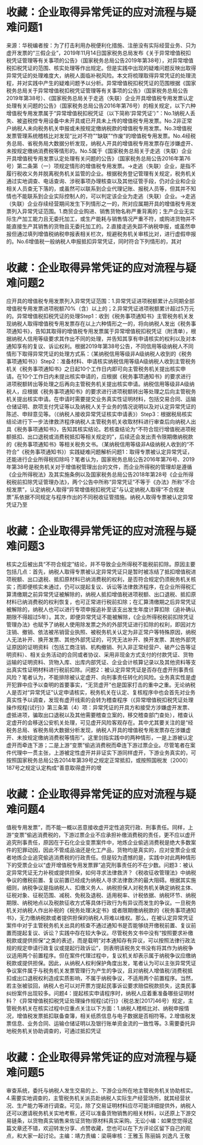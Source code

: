 # 收藏：企业取得异常凭证的应对流程与疑难问题1

来源：华税编者按：为了打击利用办税便利化措施、注册没有实际经营业务、只为虚开发票的“三假企业”，2019年11月14日国家税务总局发布《关于异常增值税扣税凭证管理等有关事项的公告》（国家税务总局公告2019年第38号），对异常增值税扣税凭证的范围、核实处理等作出规定。但是实践中出现的疑难问题反映出取得异常凭证的处理难度大，纳税人面临补税风险。本文将梳理取得异常凭证的处理流程，并对实践中产生的疑难问题予以分析。异常增值税扣税凭证的范围根据《国家税务总局关于异常增值税扣税凭证管理等有关事项的公告》（国家税务总局公告2019年第38号）、《国家税务总局关于走逃（失联）企业开具增值税专用发票认定处理有关问题的公告》（国家税务总局公告2016年第76号）的相关规定，以下六种增值税专用发票属于“异常增值税扣税凭证（以下简称‘异常凭证’）”：No.1纳税人丢失、被盗税控专用设备中未开具或已开具未上传的增值税专用发票。No.2非正常户纳税人未向税务机关申报或未按规定缴纳税款的增值税专用发票。No.3增值税发票管理系统稽核比对发现“比对不符”“缺联”“作废”的增值税专用发票。No.4经税务总局、省税务局大数据分析发现，纳税人开具的增值税专用发票存在涉嫌虚开、未按规定缴纳消费税等情形的。No.5属于《国家税务总局关于走逃（失联）企业开具增值税专用发票认定处理有关问题的公告》（国家税务总局公告2016年第76号）第二条第（一）项规定情形的增值税专用发票。→走逃（失联）企业，是指不履行税收义务并脱离税务机关监管的企业。根据税务登记管理有关规定，税务机关通过实地调查、电话查询、涉税事项办理核查以及其他征管手段，仍对企业和企业相关人员查无下落的，或虽然可以联系到企业代理记账、报税人员等，但其并不知情也不能联系到企业实际控制人的，可以判定该企业为走逃（失联）企业。→走逃（失联）企业存续经营期间发生下列情形之一的，所对应属期开具的增值税专用发票列入异常凭证范围。1.商贸企业购进、销售货物名称严重背离的；生产企业无实际生产加工能力且无委托加工，或生产能耗与销售情况严重不符，或购进货物并不能直接生产其销售的货物且无委托加工的。2.直接走逃失踪不纳税申报，或虽然申报但通过填列增值税纳税申报表相关栏次，规避税务机关审核比对，进行虚假申报的。No.6增值税一般纳税人申报抵扣异常凭证，同时符合下列情形的，其对

# 收藏：企业取得异常凭证的应对流程与疑难问题2

应开具的增值税专用发票列入异常凭证范围：1.异常凭证进项税额累计占同期全部增值税专用发票进项税额70%（含）以上的；2.异常凭证进项税额累计超过5万元的。异常增值税扣税凭证的处理Step1：收到《税务事项通知书》主管税务机关发现纳税人取得增值税专用发票存在以上六种情形之一的，将向纳税人发出《税务事项通知书》，告知其取得的增值税专用发票属于异常增值税扣税凭证（附清单），根据纳税人信用等级要求其作出不同的处理，并告知其享有申请核实的权利以及对本通知享有的复议、诉讼权利。根据2019年第38号公告，不同信用等级纳税人不同情形下取得异常凭证的处理方式系：（某纳税信用等级非A级纳税人收到的《税务事项通知书》）Step2：准备材料、申请核实纳税信用等级A级纳税人收到主管税务机关《税务事项通知书》之日起10个工作日内即可向主管税务机关提出核实申请。在10个工作日内未提出核实申请的，应根据《税务事项通知书》的要求进行进项税额转出等处理之后再向主管税务机关提出核实申请。纳税信用等级非A级纳税人，应根据《税务事项通知书》的要求进行进项税额转出等处理之后向主管税务机关提出核实申请。在申请时需要提交业务真实性证明材料，包括交易合同、运输仓储证明、款项支付凭证等以及纳税人关于业务的情况说明以及对认定异常凭证的陈述、申辩意见等。（《纳税人接收异常凭证核实申请表》）Step3：根据税局核实结论进行下一步法律救济程序纳税人主管税务机关收取材料进行审查后向纳税人出具《税务事项通知书》，告知其核实结论。若核查结论为“不符合现行增值税进项税额抵扣、出口退税或消费税抵扣等相关规定的”，后续还会发出责令限期缴纳税款的《税务事项通知书》等相关税务文书。（某纳税信用等级非A级纳税人收到的“不符合”《税务事项通知书》）实践疑难问题解析问题1：取得专票被认定异常凭证，还能进行企业所得税扣除吗？笔者认为，国家税务总局公告2016年第76号、2019年第38号是税务机关对于增值税管理出台的文件，而企业所得税的管理却是遵循《企业所得税法》及其实施条例以及国家税务总局公告2018年第28号《企业所得税税前扣除凭证管理办法》，两个公告中所称“异常凭证”不等于《办法》所称“不合规发票”，认定纳税人取得“异常增值税扣税凭证”与认定纳税人取得“不合规发票”系依据不同规定与程序作出的不同税收征管措施。纳税人取得专票被认定异常凭证乃至

# 收藏：企业取得异常凭证的应对流程与疑难问题3

核实之后被出具“不符合规定”结论，并不导致企业所得税不能税前扣除。原因主要包括几点：首先，纳税人取得专票被认定异常凭证只是暂时被冻结了抵扣增值税进项税额、出口退税、抵扣原材料已纳消费税的权利，是否符合规定仍须税务机关核实；而即便核实未通过，仍可以提起复议、诉讼等法律救济程序，在企业所得税汇算清缴期之前异常凭证被解除的，纳税人抵扣增值税进项税额、出口退税、抵扣原材料已纳消费税的权利恢复，也可正常进行税前扣除；在汇算清缴期之后异常凭证被解除的，纳税人也可以进行专项申报追补至该支出发生年度计算扣除（追补确认期限不得超过5年）。其次，即便异常凭证不能被解除，《企业所得税税前扣除凭证管理办法》也赋予了纳税人使用除发票之外的外部凭证进行扣除的权利，即因对方注销、撤销、依法被吊销营业执照、被税务机关认定为非正常户等特殊原因，纳税人无法补开、换开发票、其他外部凭证的，可凭无法补开、换开发票、其他外部凭证原因的证明资料（包括工商注销、机构撤销、列入非正常经营户、破产公告等证明资料）、相关业务活动的合同或者协议、采用非现金方式支付的付款凭证、货物运输的证明资料、货物入库、出库内部凭证、企业会计核算记录以及其他资料等支出真实性证明材料进行税前扣除。问题2：被认定异常凭证是否存在虚开刑事责任风险？笔者认为，不能排除被认定虚开、向刑事责任转化的风险。业务真实性是虚开犯罪中应予以查明的首要事实，“无货虚开”也是国家打击的重中之重。无论纳税人是否对“异常凭证”认定申请核实，税务机关在认定、复核程序中也会首先对业务真实性予以调查，发现有虚开线索的会转为稽查程序（《异常增值税扣税凭证处理操作规程(试行)》第三条第（4）项：异常凭证的开具方和接受方涉嫌虚开发票、虚抵进项，骗取出口退税以及其他需要稽查立案的，移交稽查部门查处），稽查认定虚开的会移送公安机关处理，可见虚开风险客观存在。其中尤其要关注的是“经税务总局、省税务局大数据分析发现，纳税人开具的增值税专用发票存在涉嫌虚开、未按规定缴纳消费税等情形”。这里剑指实践中的两种情形，一是上游被认定虚开而牵连下游；二是上游“变票”偷逃消费税而牵连下游过票企业。尽管笔者在案件代理中一贯主张，上游被定性虚开并非证实下游同样虚开，下游业务真实的，可按照国家税务总局公告2014年第39号之规定正常抵扣，或按照国税发〔2000〕187号之规定认定构成“善意取得虚开的增

# 收藏：企业取得异常凭证的应对流程与疑难问题4

值税专用发票”，而不能一概以恶意接收虚开定性追究行政、刑事责任。同样，上游“变票”偷逃消费税的，下游过票企业不应承担补缴消费税的责任，更不应以虚开追究刑事责任，原因在于石化企业变票案件中，地炼企业偷逃消费税是绝大多数案件的犯罪动因，因此不管成品油还是化工产品，货物均是真实的，应对变票企业或者地炼企业追究偷逃消费税的行政责任。但是较为遗憾的是，实践中对此两种情形下的受票企业以“虚开增值税专用发票罪”追究刑事责任的不在少数。问题3：被认定异常凭证无力补税或提供担保，如何寻求法律救济？《税收征收管理法》中纳税争议的缴税前置、复议前置已经成为纳税人寻求法律救济的最大阻碍。根据其实施细则，纳税争议是指纳税人、扣缴义务人、纳税担保人对税务机关确定纳税主体、征税对象、征税范围、减税、免税及退税、适用税率、计税依据、纳税环节、纳税期限、纳税地点以及税款征收方式等具体行政行为有异议而发生的争议。一旦税务机关对纳税人作出补税的《税务处理决定书》或者限期缴纳税款的《税务事项通知书》，无力缴纳税款或者提供担保的纳税人将难以维权。那么，在被认定异常凭证案件中对于主管税务机关出具的核查不通过通知书是否能够绕开缴税前置、复议前置而提起复议、诉讼？实践中存在较大争议。尽管税务文书中没有“按照要求补缴税款或提供担保”之类的表述，而是载明“对本通知存有异议，可以按照法律行政法规的规定申请行政复议或提起行政诉讼”，则表明该税务文书没有将其作为纳税争议适用两个前置程序。但在案件代理过程中，复议机关却表示属于纳税争议应缴纳税款或提供担保。因此，从纳税人权利保护角度出发，笔者认为可以主张异常凭证争议案件属于与税务机关发票管理行为产生的争议，且对纳税人增值税/消费税抵扣或出口退税权利造成实质影响，不属于纳税争议，不适用两个前置程序。当然，若主张被驳回，纳税人也可以对开票方提起民事诉讼要求赔偿税款损失，这类民事纠纷案件出现较多。问题4：提起核实申请程序时，纳税人应着重准备哪些证明材料？《异常增值税扣税凭证处理操作规程(试行)》（税总发[2017]46号）规定，主管税务机关在核实过程中应重点关注以下方面：1.纳税人稽核比对、纳税申报情况，增值税发票抵扣联备查簿，相关纸质信息与电子数据是否相符等。2.增值税发票信息、业务合同、运输仓储证明以及银行账单资金流的一致性等。3.需要委托异地税务机关协助调查的，可通过抵扣凭证

# 收藏：企业取得异常凭证的应对流程与疑难问题5

审查系统，委托与纳税人发生交易的上、下游企业所在地主管税务机关协助核实。4.需要实地调查的，主管税务机关派员赴纳税人实际生产经营场所，就其经营状况、生产能力等进行调查。可见，除了交易证明材料应尽可能详细提供外，纳税人还可以邀请税务机关实地考察，还可以准备货物销售的相关材料，以还原上下游交易链条，以货物真实销售来佐证货物/原材料真实采购。无讼小编：如果您觉得这篇文章还不错，欢迎转发分享、点赞收藏，您也可以在下方评论区留下自己的观点，和大家一起讨论。主编：靖力责编：梁萌审核：王雅玉 陈丽娟 刘逸凡 王敬

